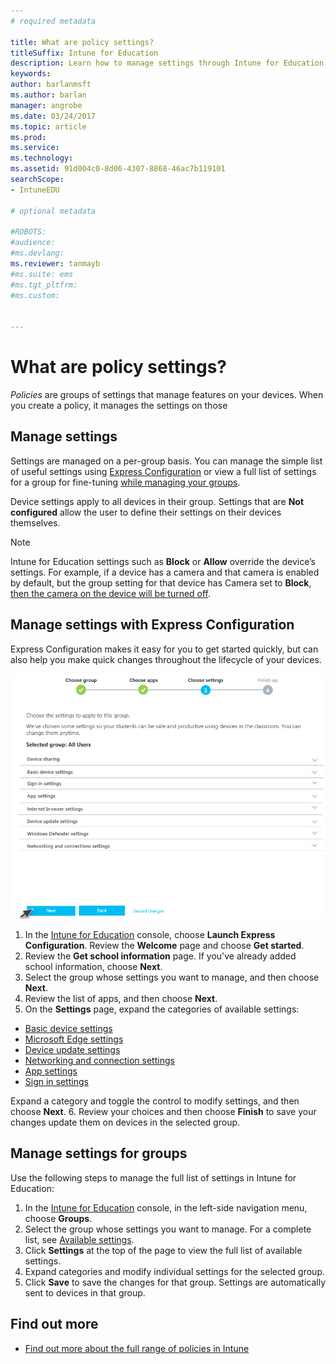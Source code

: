```yaml
---
# required metadata

title: What are policy settings?
titleSuffix: Intune for Education
description: Learn how to manage settings through Intune for Education policies.
keywords:
author: barlanmsft
ms.author: barlan
manager: angrobe
ms.date: 03/24/2017
ms.topic: article
ms.prod:
ms.service:
ms.technology:
ms.assetid: 91d004c0-8d06-4307-8868-46ac7b119101
searchScope:
- IntuneEDU

# optional metadata

#ROBOTS:
#audience:
#ms.devlang:
ms.reviewer: tanmayb
#ms.suite: ems
#ms.tgt_pltfrm:
#ms.custom:


---
```


# What are policy settings?
_Policies_ are groups of settings that manage features on your devices. When you create a policy, it manages the settings on those

## Manage settings

Settings are managed on a per-group basis. You can manage the simple list of useful settings using [Express Configuration](what-are-settings.md#manage-settings-in-express-configuration) or view a full list of settings for a group for fine-tuning [while managing your groups](what-are-settings.md#manage-settings-for-groups).

Device settings apply to all devices in their group. Settings that are **Not configured** allow the user to define their settings on their devices themselves.

> [!NOTE]
> Intune for Education settings such as **Block** or **Allow** override the device’s settings. For example, if a device has a camera and that camera is enabled by default, but the group setting for that device has Camera set to **Block**, [then the camera on the device will be turned off](core-concepts.md#what-is-group-inheritance).

## Manage settings with Express Configuration

Express Configuration makes it easy for you to get started quickly, but can also help you make quick changes throughout the lifecycle of your devices.

  ![Express Configuration settings fix](./media/express-config-006-choose-settings.png)

1. In the [Intune for Education](https://intuneeducation.portal.azure.com) console, choose **Launch Express Configuration**. Review the **Welcome** page and choose **Get started**.
2. Review the **Get school information** page. If you've already added school information, choose **Next**.
3. Select the group whose settings you want to manage, and then choose **Next**.
4. Review the list of apps, and then choose **Next**.
5. On the **Settings** page, expand the categories of available settings:
  - [Basic device settings](available-settings.md#basic-device-settings)
  - [Microsoft Edge settings](available-settings.md#internet-browser-settings)
  - [Device update settings](available-settings.md#device-update-settings)
  - [Networking and connection settings](available-settings.md#networking-and-connectivity)
  - [App settings](available-settings.md#app-settings)
  - [Sign in settings](available-settings.md#sign-in-settings)

  Expand a category and toggle the control to modify settings, and then choose **Next**.
6. Review your choices and then choose **Finish** to save your changes update them on devices in the selected group.

## Manage settings for groups

Use the following steps to manage the full list of settings in Intune for Education:
1. In the [Intune for Education](https://intuneeducation.portal.azure.com) console, in the left-side navigation menu, choose **Groups**.
2. Select the group whose settings you want to manage. For a complete list, see [Available settings](what-are-settings.md).
3. Click **Settings** at the top of the page to view the full list of available settings.
4. Expand categories and modify individual settings for the selected group.
5. Click **Save** to save the changes for that group. Settings are automatically sent to devices in that group.

## Find out more

- [Find out more about the full range of policies in Intune](https://docs.microsoft.com/intune/deploy-use/manage-settings-and-features-on-your-devices-with-microsoft-intune-policies)
